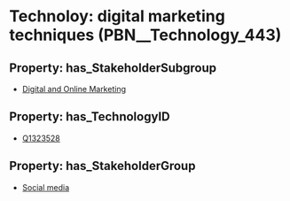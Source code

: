 # Technoloy: __digital marketing techniques__ (PBN__Technology_443)

## Property: has_StakeholderSubgroup

* [Digital and Online Marketing](PBN__TechSubgroup_44)

## Property: has_TechnologyID

* [Q1323528](Q1323528)

## Property: has_StakeholderGroup

* [Social media](PBN__TechGroup_1)

